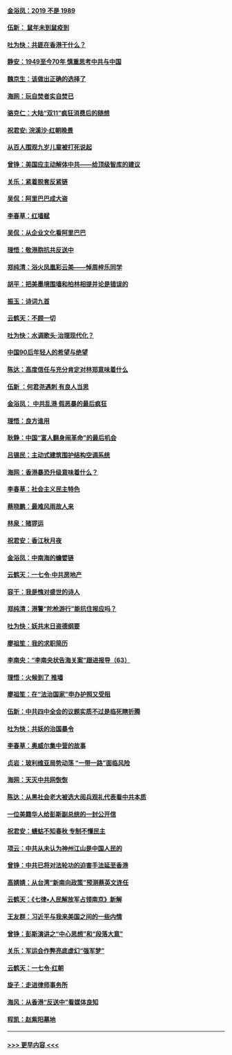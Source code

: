 #### [金浴凤：2019 不是 1989](../pages/nsc993/n11657663.md?t=11152233) 
#### [伍新： 鼠年未到鼠疫到](../pages/nsc993/n11655098.md?t=11152233) 
#### [吐为快：共匪在香港干什么？](../pages/nsc993/n11654891.md?t=11152233) 
#### [静安：1949至今70年 慎重思考中共与中国](../pages/nsc993/n11651244.md?t=11152233) 
#### [魏京生：该做出正确的选择了](../pages/nsc993/n11653084.md?t=11152233) 
#### [海网：玩自焚者实自焚已](../pages/nsc993/n11652423.md?t=11152233) 
#### [骆克仁：大陆“双11”疯狂消费后的随想](../pages/nsc993/n11652305.md?t=11152233) 
#### [祝君安: 浣溪沙·红朝晚景](../pages/nsc993/n11652258.md?t=11152233) 
#### [从百人围观九岁儿童被打死说起](../pages/nsc993/n11651030.md?t=11152233) 
#### [曾铮：美国应主动解体中共——给顶级智库的建议](../pages/nsc993/n11649888.md?t=11152233) 
#### [关乐：紧着脱套反紧链](../pages/nsc993/n11649069.md?t=11152233) 
#### [吴侃：阿里巴巴成大盗](../pages/nsc993/n11645523.md?t=11152233) 
#### [李春草：红墙赋](../pages/nsc993/n11646389.md?t=11152233) 
#### [吴侃：从企业文化看阿里巴巴](../pages/nsc993/n11645476.md?t=11152233) 
#### [理悟：敬港胞抗共反送中](../pages/nsc993/n11645466.md?t=11152233) 
#### [郑纯清：浴火凤凰彩云美——悼周梓乐同学](../pages/nsc993/n11645155.md?t=11152233) 
#### [胡平：把美墨境围墙和柏林相提并论是错误的](../pages/nsc993/n11645134.md?t=11152233) 
#### [振玉：诗词九首](../pages/nsc993/n11644081.md?t=11152233) 
#### [云鹤天：不顾一切](../pages/nsc993/n11643508.md?t=11152233) 
#### [吐为快：水调歌头·治理现代化？](../pages/nsc993/n11643485.md?t=11152233) 
#### [中国90后年轻人的希望与绝望](../pages/nsc993/n11642317.md?t=11152233) 
#### [陈达：高度信任与充分肯定对林郑意味着什么](../pages/nsc993/n11641441.md?t=11152233) 
#### [伍新 ：何君尧遇刺 有良人当思](../pages/nsc993/n11641503.md?t=11152233) 
#### [金浴凤： 中共乱港  假恶暴的最后疯狂](../pages/nsc993/n11641495.md?t=11152233) 
#### [理悟：良方谁用](../pages/nsc993/n11641463.md?t=11152233) 
#### [耿静：中国“富人翻身闹革命”的最后机会](../pages/nsc993/n11640655.md?t=11152233) 
#### [吕锡民：主动式建筑围护结构空调系统](../pages/nsc993/n11640168.md?t=11152233) 
#### [海网：香港暴恐升级意味着什么？](../pages/nsc993/n11635904.md?t=11152233) 
#### [李春草：社会主义民主特色](../pages/nsc993/n11634657.md?t=11152233) 
#### [蔡晓鹏：最难风雨故人来](../pages/nsc993/n11633145.md?t=11152233) 
#### [林泉：猪猡运](../pages/nsc993/n11631469.md?t=11152233) 
#### [祝君安：香江秋月夜](../pages/nsc993/n11631440.md?t=11152233) 
#### [金浴凤：中南海的蟾嬖链](../pages/nsc993/n11631290.md?t=11152233) 
#### [云鹤天：一七令·中共房地产](../pages/nsc993/n11630084.md?t=11152233) 
#### [容干：我是愧对盛世的诗人](../pages/nsc993/n11630059.md?t=11152233) 
#### [郑纯清：港警“陀枪游行”能抗住报应吗？](../pages/nsc993/n11629999.md?t=11152233) 
#### [吐为快：妖共末日盗德纲要](../pages/nsc993/n11628610.md?t=11152233) 
#### [廖祖笙：我的求职简历](../pages/nsc993/n11628492.md?t=11152233) 
#### [李南央：“李南央状告海关案”跟进报导（63）](../pages/nsc993/n11627039.md?t=11152233) 
#### [理悟：火候到了 推墙](../pages/nsc993/n11626917.md?t=11152233) 
#### [廖祖笙：在“法治国家”申办护照又受阻](../pages/nsc993/n11626500.md?t=11152233) 
#### [伍新：中共四中全会的议题实质不过是临死瞎折腾](../pages/nsc993/n11621774.md?t=11152233) 
#### [吐为快：共妖的治国暴令](../pages/nsc993/n11621401.md?t=11152233) 
#### [李春草：奥威尔集中营的故事](../pages/nsc993/n11621373.md?t=11152233) 
#### [贞岩：玻利维亚局势动荡 “一带一路”面临风险](../pages/nsc993/n11619480.md?t=11152233) 
#### [海网：天灭中共网恢恢](../pages/nsc993/n11618261.md?t=11152233) 
#### [陈达：从黑社会老大被选大阅兵观礼代表看中共本质](../pages/nsc993/n11618229.md?t=11152233) 
#### [一位美籍华人给彭斯副总统的一封公开信](../pages/nsc993/n11616906.md?t=11152233) 
#### [祝君安：蟪蛄不知春秋  专制不懂民主](../pages/nsc993/n11616882.md?t=11152233) 
#### [项云：中共从未认为神州江山是中国人民的](../pages/nsc993/n11616763.md?t=11152233) 
#### [曾铮：中共已将对法轮功的迫害手法延至香港](../pages/nsc993/n11616561.md?t=11152233) 
#### [高婧婧：从台湾“新南向政策”预测蔡英文连任](../pages/nsc993/n11616518.md?t=11152233) 
#### [云鹤天：《七律▪人民解放军占领南京》新解](../pages/nsc993/n11616490.md?t=11152233) 
#### [王友群：习近平与我来美国之间的一些内情](../pages/nsc993/n11615052.md?t=11152233) 
#### [曾铮：彭斯演讲之“中心思想”和“段落大意”](../pages/nsc993/n11615020.md?t=11152233) 
#### [关乐：军运会作弊亮底虚幻“强军梦”](../pages/nsc993/n11615008.md?t=11152233) 
#### [云鹤天：一七令‧红朝](../pages/nsc993/n11615000.md?t=11152233) 
#### [旋子：走进律师事务所](../pages/nsc993/n11614894.md?t=11152233) 
#### [海风：从香港“反送中”看媒体良知](../pages/nsc993/n11614480.md?t=11152233) 
#### [程凯：赵紫阳墓地](../pages/nsc993/n11614464.md?t=11152233) 

----
#### [ >>> 更早内容 <<< ](../indexes/nsc993-earlier.md)
